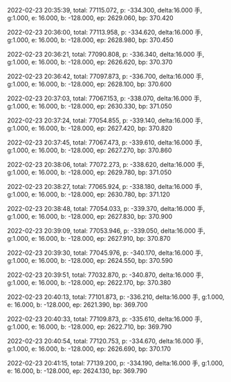 2022-02-23 20:35:39, total: 77115.072, p: -334.300, delta:16.000 手, g:1.000, e: 16.000, b: -128.000, ep: 2629.060, bp: 370.420

2022-02-23 20:36:00, total: 77113.958, p: -334.620, delta:16.000 手, g:1.000, e: 16.000, b: -128.000, ep: 2628.980, bp: 370.450

2022-02-23 20:36:21, total: 77090.808, p: -336.340, delta:16.000 手, g:1.000, e: 16.000, b: -128.000, ep: 2626.620, bp: 370.370

2022-02-23 20:36:42, total: 77097.873, p: -336.700, delta:16.000 手, g:1.000, e: 16.000, b: -128.000, ep: 2628.100, bp: 370.600

2022-02-23 20:37:03, total: 77067.153, p: -338.070, delta:16.000 手, g:1.000, e: 16.000, b: -128.000, ep: 2630.330, bp: 371.050

2022-02-23 20:37:24, total: 77054.855, p: -339.140, delta:16.000 手, g:1.000, e: 16.000, b: -128.000, ep: 2627.420, bp: 370.820

2022-02-23 20:37:45, total: 77067.473, p: -339.610, delta:16.000 手, g:1.000, e: 16.000, b: -128.000, ep: 2627.270, bp: 370.860

2022-02-23 20:38:06, total: 77072.273, p: -338.620, delta:16.000 手, g:1.000, e: 16.000, b: -128.000, ep: 2629.780, bp: 371.050

2022-02-23 20:38:27, total: 77065.924, p: -338.180, delta:16.000 手, g:1.000, e: 16.000, b: -128.000, ep: 2630.780, bp: 371.120

2022-02-23 20:38:48, total: 77054.033, p: -339.370, delta:16.000 手, g:1.000, e: 16.000, b: -128.000, ep: 2627.830, bp: 370.900

2022-02-23 20:39:09, total: 77053.946, p: -339.050, delta:16.000 手, g:1.000, e: 16.000, b: -128.000, ep: 2627.910, bp: 370.870

2022-02-23 20:39:30, total: 77045.976, p: -340.170, delta:16.000 手, g:1.000, e: 16.000, b: -128.000, ep: 2624.550, bp: 370.590

2022-02-23 20:39:51, total: 77032.870, p: -340.870, delta:16.000 手, g:1.000, e: 16.000, b: -128.000, ep: 2622.170, bp: 370.380

2022-02-23 20:40:13, total: 77101.873, p: -336.210, delta:16.000 手, g:1.000, e: 16.000, b: -128.000, ep: 2621.390, bp: 369.700

2022-02-23 20:40:33, total: 77109.873, p: -335.610, delta:16.000 手, g:1.000, e: 16.000, b: -128.000, ep: 2622.710, bp: 369.790

2022-02-23 20:40:54, total: 77120.753, p: -334.670, delta:16.000 手, g:1.000, e: 16.000, b: -128.000, ep: 2626.690, bp: 370.170

2022-02-23 20:41:15, total: 77139.200, p: -334.190, delta:16.000 手, g:1.000, e: 16.000, b: -128.000, ep: 2624.130, bp: 369.790